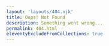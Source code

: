 ```yaml
---
layout: 'layouts/404.njk'
title: Oops! Not Found
description: Something went wrong...
permalink: 404.html
eleventyExcludeFromCollections: true
---
```

